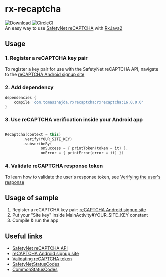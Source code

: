 # rx-recaptcha
[ ![Download](https://api.bintray.com/packages/tomasznajda/rx-recaptcha/rx-recaptcha/images/download.svg?version=16.0.0.0) ](https://bintray.com/tomasznajda/rx-recaptcha/rx-recaptcha/16.0.0.0/link) [![CircleCI](https://circleci.com/gh/tomasznajda/rx-recaptcha.svg?style=svg)](https://circleci.com/gh/tomasznajda/rx-recaptcha)\
An easy way to use [SafetyNet reCAPTCHA](https://developer.android.com/training/safetynet/recaptcha.html) with [RxJava2](https://github.com/ReactiveX/RxJava)


## Usage

### 1. Register a reCAPTCHA key pair
To register a key pair for use with the SafetyNet reCAPTCHA API, navigate to the [reCAPTCHA Android signup site](https://g.co/recaptcha/androidsignup)

### 2. Add dependency
```groovy
dependencies {
    compile 'com.tomasznajda.rxrecaptcha:rxrecaptcha:16.0.0.0'
}
```

### 3. Use reCAPTCHA verification inside your Android app
```kotlin

ReCaptcha(context = this)
        .verify(YOUR_SITE_KEY)
        .subscribeBy(
                onSuccess = { printToken(token = it) },
                onError = { printError(error = it) })
```

### 4. Validate reCAPTCHA response token
To learn how to validate the user's response token, see [Verifying the user's response](https://developers.google.com/recaptcha/docs/verify)

## Usage of sample

1. Register a reCAPTCHA key pair: [reCAPTCHA Android signup site](https://g.co/recaptcha/androidsignup)
2. Put your "Site key" inside MainActivity#YOUR_SITE_KEY constant
3. Compile & run the app

## Useful links
- [SafetyNet reCAPTCHA API](https://developer.android.com/training/safetynet/recaptcha.html)
- [reCAPTCHA Android signup site](https://g.co/recaptcha/androidsignup)
- [Validating reCAPTCHA token](https://developers.google.com/recaptcha/docs/verify)
- [SafetyNetStatusCodes](https://developers.google.com/android/reference/com/google/android/gms/safetynet/SafetyNetStatusCodes)
- [CommonStatusCodes](https://developers.google.com/android/reference/com/google/android/gms/common/api/CommonStatusCodes)